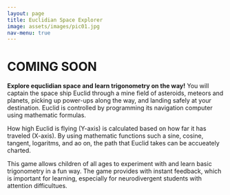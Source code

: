 ```yaml
---
layout: page
title: Euclidian Space Explorer
image: assets/images/pic01.jpg
nav-menu: true
---
```


# COMING SOON

**Explore equclidian space and learn trigonometry on the way!** You will captain the space ship Euclid through a mine field of asteroids, meteors and planets, picking up power-ups along the way, and landing safely at your destination. Euclid is controlled by programming its navigation computer using mathematic formulas. 

How high Euclid is flying (Y-axis) is calculated based on how far it has traveled (X-axis). By using mathematic functions such a sine, cosine, tangent, logaritms, and ao on, the path that Euclid takes can be accueately charted.

This game allows children of all ages to experiment with and learn basic trigonometry in a fun way. The game provides with instant feedback, which is important for learning, especially for neurodivergent students with attention difficultues.
